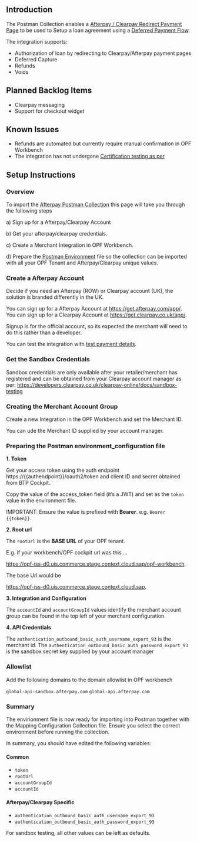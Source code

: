 ## Introduction

The Postman Collection enables a [Afterpay / Clearpay Redirect Payment Page](https://developers.clearpay.co.uk/clearpay-online/reference/standard-checkout#redirect-method) to be used to Setup a loan agreement using a [Deferred Payment Flow](https://developers.clearpay.co.uk/clearpay-online/reference/deferred-payment-flow). 

The integration supports:

* Authorization of loan by redirecting to Clearpay/Afterpay payment pages
* Deferred Capture
* Refunds
* Voids


## Planned Backlog Items
* Clearpay messaging
* Support for checkout widget

## Known Issues
* Refunds are automated but currently require manual confirmation in OPF Workbench
* The integration has not undergone [Certification testing as per](https://developers.clearpay.co.uk/clearpay-online/docs/testing-your-clearpay-integration)

## Setup Instructions

### Overview
To import the [Afterpay Postman Collection](mapping_configuration.json) this page will take you through the following steps

a) Sign up for a Afterpay/Clearpay Account

b) Get your afterpay/clearpay credentials.

c) Create a Merchant Integration in OPF Workbench.

d) Prepare the [Postman Environment](environment_configuration.json) file so the collection can be imported with all your OPF Tenant and Afterpay/Clearpay unique values. 


### Create a Afterpay Account
Decide if you need an Afterpay (ROW) or Clearpay account (UK), the solution is branded differently in the UK.

You can sign up for a Afterpay Account at https://get.afterpay.com/app/.
You can sign up for a Clearpay Account at https://get.clearpay.co.uk/app/.

Signup is for the official account, so its expected the merchant will need to do this rather than a developer.

You can test the integration with [test payment details](https://developers.clearpay.co.uk/clearpay-online/docs/sandbox-testing#test-payment-details).


### Get the Sandbox Credentials
Sandbox credentials are only available after your retailer/merchant has registered and can be obtained from your Clearpay account manager as per: https://developers.clearpay.co.uk/clearpay-online/docs/sandbox-testing


### Creating the Merchant Account Group
Create a new Integration in the OPF Workbench and set the Merchant ID.

You can ude the Merchant ID supplied by your account manager. 


### Preparing the Postman environment_configuration file

**1. Token**

Get your access token using the auth endpoint https://{{authendpoint}}/oauth2/token and client ID and secret obtained from BTP Cockpit.

Copy the value of the access_token field (it’s a JWT) and set as the ``token`` value in the environment file.

IMPORTANT: Ensure the value is prefixed with **Bearer**. e.g. ``Bearer {{token}}``.

**2. Root url**

The ``rootUrl`` is the **BASE URL** of your OPF tenant.

E.g. if your workbench/OPF cockpit url was this …

<https://opf-iss-d0.uis.commerce.stage.context.cloud.sap/opf-workbench>.

The base Url would be

https://opf-iss-d0.uis.commerce.stage.context.cloud.sap.


**3. Integration and Configuration**

The ``accountId`` and ``accountGroupId`` values identify the merchant account group can be found in the top left of your merchant configuration.

**4. API Credentials**

The ``authentication_outbound_basic_auth_username_export_93`` is the merchant id.
The ``authentication_outbound_basic_auth_password_export_93`` is the sandbox secret key supplied by your account manager

### Allowlist
Add the following domains to the domain allowlist in OPF workbench

``global-api-sandbox.afterpay.com`` 
``global-api.afterpay.com``

### Summary

The envirionment file is now ready for importing into Postman together with the Mapping Configuration Collection file. Ensure you select the correct environment before running the collection.

In summary, you should have edited the following variables: 

#### Common
- ``token``
- ``rootUrl``
- ``accountGroupId``
- ``accountId``

#### Afterpay/Clearpay Specific
- ``authentication_outbound_basic_auth_username_export_93``
- ``authentication_outbound_basic_auth_password_export_93``

For sandbox testing, all other values can be left as defaults.  

